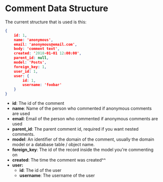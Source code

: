 # Comment Data Structure

The current structure that is used is this:

```json
{
	id: 1,
	name: 'anonymous',
	email: 'anonymous@email.com',
	body: 'comment text',
	created: '2018-01-01 12:00:00',
	parent_id: null,
	model: 'Posts',
	foreign_key: 1,
	user_id: 1,
	user: {
		id: 1,
		username: 'foobar'
	}
}
```

* **id**: The id of the comment
* **name**: Name of the person who commented if anonymous comments are used
* **email**: Email of the person who commented if anonymous comments are used
* **parent_id**: The parent comment id, required if you want nested comments.
* **model**: An identifier of the domain of the comment, usually the domain model or a database table / object name.
* **foreign_key**: The id of the record inside the model you're commenting on
* **created**: The time the comment was created^^
* **user:** 
  * **id**: The id of the user
  * **username**: The username of the user
